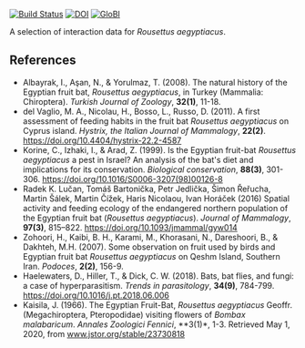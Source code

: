[![Build Status](https://travis-ci.org/globalbioticinteractions/template-dataset.svg)](https://travis-ci.org/globalbioticinteractions/template-dataset) [![DOI](https://zenodo.org/badge/26293374.svg)](https://zenodo.org/badge/latestdoi/26293374) [![GloBI](http://api.globalbioticinteractions.org/interaction.svg?accordingTo=globi:globalbioticinteractions/template-dataset)](http://globalbioticinteractions.org/?accordingTo=globi:globalbioticinteractions/template-dataset) 

A selection of interaction data for *Rousettus aegyptiacus*.

## References

* Albayrak, I., Aşan, N., & Yorulmaz, T. (2008). The natural history of the Egyptian fruit bat, *Rousettus aegyptiacus*, in Turkey (Mammalia: Chiroptera). *Turkish Journal of Zoology*, **32(1)**, 11-18.
* del Vaglio, M. A., Nicolau, H., Bosso, L., Russo, D. (2011). A first assessment of feeding habits in the fruit bat *Rousettus aegyptiacus* on Cyprus island. *Hystrix, the Italian Journal of Mammalogy*, **22(2)**. https://doi.org/10.4404/hystrix-22.2-4587
* Korine, C., Izhaki, I., & Arad, Z. (1999). Is the Egyptian fruit-bat *Rousettus aegyptiacus* a pest in Israel? An analysis of the bat's diet and implications for its conservation. *Biological conservation*, **88(3)**, 301-306. https://doi.org/10.1016/S0006-3207(98)00126-8
* Radek K. Lučan, Tomáš Bartonička, Petr Jedlička, Šimon Řeřucha, Martin Šálek, Martin Čížek, Haris Nicolaou, Ivan Horáček (2016) Spatial activity and feeding ecology of the endangered northern population of the Egyptian fruit bat (*Rousettus aegyptiacus*). *Journal of Mammalogy*, **97(3)**, 815–822. https://doi.org/10.1093/jmammal/gyw014
* Zohoori, H., Kaibi, B. H., Karami, M., Khorasani, N., Dareshoori, B., & Dakhteh, M.H. (2007). Some observation on fruit used by birds and Egyptian fruit bat *Rousettus aegyptiacus* on Qeshm Island, Southern Iran. *Podoces*, **2(2)**, 156-9.
* Haelewaters, D., Hiller, T., & Dick, C. W. (2018). Bats, bat flies, and fungi: a case of hyperparasitism. *Trends in parasitology*, **34(9)**, 784-799. https://doi.org/10.1016/j.pt.2018.06.006
* Kaisila, J. (1966). The Egyptian Fruit-Bat, *Rousettus aegyptiacus* Geoffr. (Megachiroptera, Pteropodidae) visiting flowers of *Bombax malabaricum*. *Annales Zoologici Fennici*, **3(1)*, 1-3. Retrieved May 1, 2020, from www.jstor.org/stable/23730818

